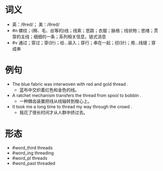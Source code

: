 # 词义
- 英：/θred/； 美：/θred/
- #n 螺纹；(棉、毛、丝等的)线；线索；思路；衣服；脉络；线状物；思绪；贯穿的主线；细细的一条；系列相关信息，链式消息
- #v 通过；穿过；穿(针)；给…装入；穿行；串在一起；纫(针)；用…线缝；穿成串
# 例句
- The blue fabric was interwoven with red and gold thread .
	- 蓝布中交织着红色和金色的线。
- A ratchet mechanism transfers the thread from spool to bobbin .
	- 一种棘齿装置把线从线轴转到梭心上。
- It took me a long time to thread my way through the crowd .
	- 我花了很长时间才从人群中挤过去。
# 形态
- #word_third threads
- #word_ing threading
- #word_pl threads
- #word_past threaded
